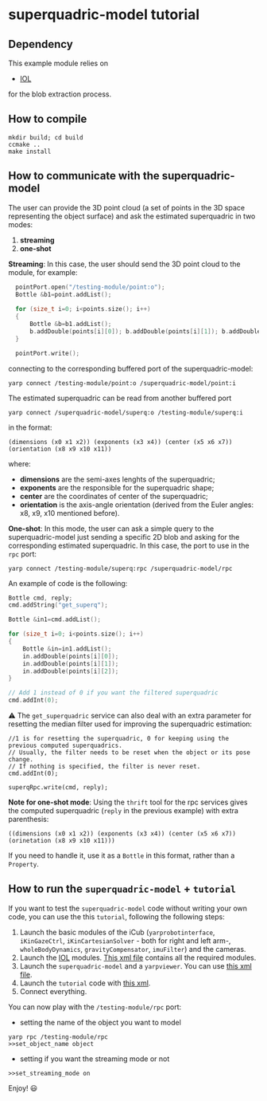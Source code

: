 # superquadric-model tutorial
## Dependency
This example module relies on

- [IOL](https://github.com/robotology/iol)

for  the blob extraction process.

## How to compile
```
mkdir build; cd build
ccmake ..
make install
```
## How to communicate with the superquadric-model
The user can provide the 3D point cloud (a set of points in the 3D space representing the object surface) and ask the estimated superquadric in two modes:

1. **streaming**
2. **one-shot**

**Streaming**: In this case,  the user should send the 3D point cloud to the module, for example:
```cpp
  pointPort.open("/testing-module/point:o");
  Bottle &b1=point.addList();
        
  for (size_t i=0; i<points.size(); i++)
  {
      Bottle &b=b1.addList();
      b.addDouble(points[i][0]); b.addDouble(points[i][1]); b.addDouble(points[i][2]);
  }

  pointPort.write();
```
connecting to the  corresponding buffered port of the superquadric-model:
```
yarp connect /testing-module/point:o /superquadric-model/point:i
```
The estimated superquadric can be read from another buffered port 
```
yarp connect /superquadric-model/superq:o /testing-module/superq:i
```
in the format:
```
(dimensions (x0 x1 x2)) (exponents (x3 x4)) (center (x5 x6 x7)) (orientation (x8 x9 x10 x11))
```
where:
 - **dimensions** are the semi-axes lenghts of the superquadric;
 - **exponents** are the responsible for the superquadric shape;
 - **center** are the coordinates of center of the superquadric;
 - **orientation** is the axis-angle orientation (derived from the Euler angles: x8, x9, x10 mentioned before).
 
**One-shot**: In this mode, the user can ask a simple query to the superquadric-model just sending a specific 2D blob and asking for the corresponding estimated superquadric. In this case, the port to use in the `rpc` port:
```
yarp connect /testing-module/superq:rpc /superquadric-model/rpc
```
An example of code is the following:
```cpp
Bottle cmd, reply;
cmd.addString("get_superq");

Bottle &in1=cmd.addList();

for (size_t i=0; i<points.size(); i++)
{
    Bottle &in=in1.addList();
    in.addDouble(points[i][0]);
    in.addDouble(points[i][1]);
    in.addDouble(points[i][2]);
}

// Add 1 instead of 0 if you want the filtered superquadric
cmd.addInt(0);
```
:warning: The `get_superquadric` service can also deal with an extra parameter for resetting the median filter
used for improving the superquadric estimation:
```
//1 is for resetting the superquadric, 0 for keeping using the previous computed superquadrics.
// Usually, the filter needs to be reset when the object or its pose change.
// If nothing is specified, the filter is never reset.
cmd.addInt(0);

superqRpc.write(cmd, reply);
```

**Note for one-shot mode**: Using the `thrift` tool for the rpc services gives the computed superquadric (`reply` in the previous example) with extra parenthesis:
```
((dimensions (x0 x1 x2)) (exponents (x3 x4)) (center (x5 x6 x7)) (orinetation (x8 x9 x10 x11)))
```
If you need to handle it, use it as a `Bottle` in this format, rather than a `Property`.
## How to run the `superquadric-model` + `tutorial`

If you want to test the `superquadric-model` code without writing your own code, you can use the this `tutorial`, following the following steps:

1. Launch the basic modules of the iCub (`yarprobotinterface`, `iKinGazeCtrl`, `iKinCartesianSolver` - both for right and left arm-, `wholeBodyDynamics`, `gravityCompensator`, `imuFilter`) and the cameras.
2. Launch the [IOL](https://github.com/robotology/iol) modules. [This xml file](https://github.com/robotology/iol/blob/master/app/scripts/iol.xml.template) contains all the required modules. 
3. Launch the `superquadric-model` and a `yarpviewer`. You can use [this xml file](https://github.com/robotology/superquadric-model/blob/feature-noSFM/app/scripts/superquadric-model.xml.template).
4. Launch the `tutorial` code with [this xml](https://github.com/robotology/superquadric-model/blob/feature-noSFM/tutorial/app/script/testing-module.xml.template).
5. Connect everything.

You can now play with the `/testing-module/rpc` port:
- setting the name of the object you want to model
```
yarp rpc /testing-module/rpc
>>set_object_name object
```
- setting if you want the streaming mode or not
```
>>set_streaming_mode on
```

Enjoy! :smiley:
